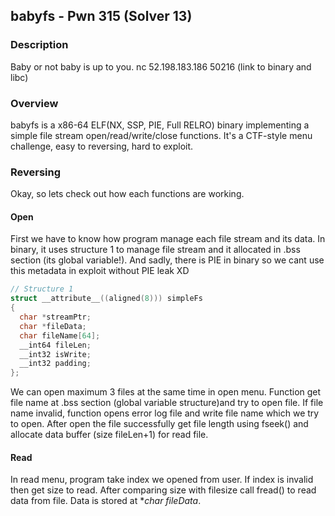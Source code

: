 babyfs - Pwn 315 (Solver 13)
-------------
### Description
Baby or not baby is up to you.
nc 52.198.183.186 50216
(link to binary and libc)

### Overview
babyfs is a x86-64 ELF(NX, SSP, PIE, Full RELRO) binary implementing a simple file stream open/read/write/close functions.
It's a CTF-style menu challenge, easy to reversing, hard to exploit.

### Reversing
Okay, so lets check out how each functions are working.

#### Open

First we have to know how program manage each file stream and its data.
In binary, it uses structure 1 to manage file stream and it allocated in .bss section (its global variable!).
And sadly, there is PIE in binary so we cant use this metadata in exploit without PIE leak XD

```c
// Structure 1
struct __attribute__((aligned(8))) simpleFs
{
  char *streamPtr;
  char *fileData;
  char fileName[64];
  __int64 fileLen;
  __int32 isWrite;
  __int32 padding;
};
```

We can open maximum 3 files at the same time in open menu. Function get file name at .bss section (global variable structure)and try to open file. If file name invalid, function opens error log file and write file name which we try to open. After open the file successfully get file length using fseek() and allocate data buffer (size fileLen+1) for read file.

#### Read

In read menu, program take index we opened from user. If index is invalid then get size to read. After comparing size with filesize call fread() to read data from file. Data is stored at **char *fileData**.
